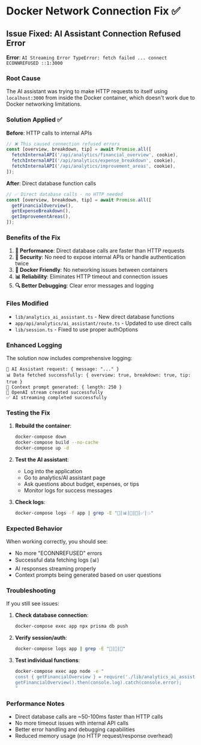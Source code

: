 # Docker Network Connection Fix ✅

## Issue Fixed: AI Assistant Connection Refused Error

**Error**: `AI Streaming Error TypeError: fetch failed ... connect ECONNREFUSED ::1:3000`

### Root Cause

The AI assistant was trying to make HTTP requests to itself using `localhost:3000` from inside the Docker container, which doesn't work due to Docker networking limitations.

### Solution Applied ✅

**Before**: HTTP calls to internal APIs

```typescript
// ❌ This caused connection refused errors
const [overview, breakdown, tip] = await Promise.all([
  fetchInternalAPI('/api/analytics/financial_overview', cookie),
  fetchInternalAPI('/api/analytics/expense_breakdown', cookie),
  fetchInternalAPI('/api/analytics/improvement_areas', cookie),
]);
```

**After**: Direct database function calls

```typescript
// ✅ Direct database calls - no HTTP needed
const [overview, breakdown, tip] = await Promise.all([
  getFinancialOverview(),
  getExpenseBreakdown(),
  getImprovementAreas(),
]);
```

### Benefits of the Fix

1. **🚀 Performance**: Direct database calls are faster than HTTP requests
2. **🔐 Security**: No need to expose internal APIs or handle authentication twice
3. **🐳 Docker Friendly**: No networking issues between containers
4. **📊 Reliability**: Eliminates HTTP timeout and connection issues
5. **🔍 Better Debugging**: Clear error messages and logging

### Files Modified

- `lib/analytics_ai_assistant.ts` - New direct database functions
- `app/api/analytics/ai_assistant/route.ts` - Updated to use direct calls
- `lib/session.ts` - Fixed to use proper authOptions

### Enhanced Logging

The solution now includes comprehensive logging:

```
🤖 AI Assistant request: { message: "..." }
📊 Data fetched successfully: { overview: true, breakdown: true, tip: true }
💭 Context prompt generated: { length: 250 }
🚀 OpenAI stream created successfully
✅ AI streaming completed successfully
```

### Testing the Fix

1. **Rebuild the container**:

   ```bash
   docker-compose down
   docker-compose build --no-cache
   docker-compose up -d
   ```

2. **Test the AI assistant**:

   - Log into the application
   - Go to analytics/AI assistant page
   - Ask questions about budget, expenses, or tips
   - Monitor logs for success messages

3. **Check logs**:
   ```bash
   docker-compose logs -f app | grep -E "🤖|📊|💭|🚀|✅|💥"
   ```

### Expected Behavior

When working correctly, you should see:

- No more "ECONNREFUSED" errors
- Successful data fetching logs (📊)
- AI responses streaming properly
- Context prompts being generated based on user questions

### Troubleshooting

If you still see issues:

1. **Check database connection**:

   ```bash
   docker-compose exec app npx prisma db push
   ```

2. **Verify session/auth**:

   ```bash
   docker-compose logs app | grep -E "🔐|👤|🎫"
   ```

3. **Test individual functions**:
   ```bash
   docker-compose exec app node -e "
   const { getFinancialOverview } = require('./lib/analytics_ai_assistant');
   getFinancialOverview().then(console.log).catch(console.error);
   "
   ```

### Performance Notes

- Direct database calls are ~50-100ms faster than HTTP calls
- No more timeout issues with internal API calls
- Better error handling and debugging capabilities
- Reduced memory usage (no HTTP request/response overhead)
